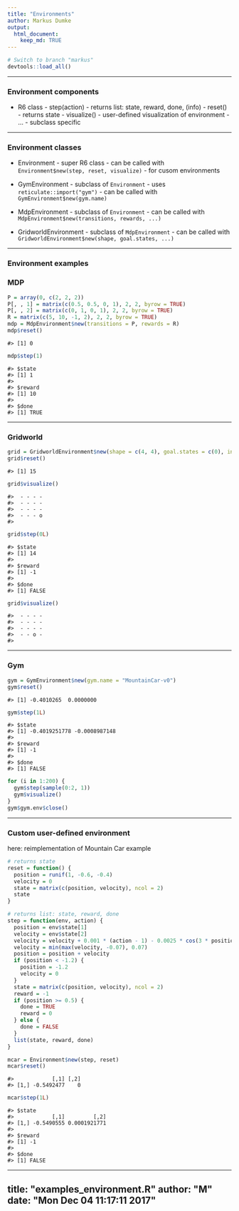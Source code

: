 ```yaml
---
title: "Environments"
author: Markus Dumke
output:
  html_document:
    keep_md: TRUE
---
```







```r
# Switch to branch "markus"
devtools::load_all()
```

----

### Environment components

- R6 class
      - step(action)
        - returns list: state, reward, done, (info)
      - reset()
        - returns state
      - visualize()
        - user-defined visualization of environment
      - ...
        - subclass specific

----

### Environment classes

- Environment
      - super R6 class
      - can be called with `Environment$new(step, reset, visualize)`
      - for cusom environments

- GymEnvironment
      - subclass of `Environment`
      - uses `reticulate::import("gym")`
      - can be called with `GymEnvironment$new(gym.name)`

- MdpEnvironment
      - subclass of `Environment`
      - can be called with `MdpEnvironment$new(transitions, rewards, ...)`

- GridworldEnvironment
      - subclass of `MdpEnvironment`
      - can be called with `GridworldEnvironment$new(shape, goal.states, ...)`

----

### Environment examples
### MDP


```r
P = array(0, c(2, 2, 2))
P[, , 1] = matrix(c(0.5, 0.5, 0, 1), 2, 2, byrow = TRUE)
P[, , 2] = matrix(c(0, 1, 0, 1), 2, 2, byrow = TRUE)
R = matrix(c(5, 10, -1, 2), 2, 2, byrow = TRUE)
mdp = MdpEnvironment$new(transitions = P, rewards = R)
mdp$reset()
```

```
#> [1] 0
```

```r
mdp$step(1)
```

```
#> $state
#> [1] 1
#> 
#> $reward
#> [1] 10
#> 
#> $done
#> [1] TRUE
```

----

### Gridworld


```r
grid = GridworldEnvironment$new(shape = c(4, 4), goal.states = c(0), initial.state = 15)
grid$reset()
```

```
#> [1] 15
```

```r
grid$visualize()
```

```
#>  - - - - 
#>  - - - - 
#>  - - - - 
#>  - - - o 
#> 
```

```r
grid$step(0L)
```

```
#> $state
#> [1] 14
#> 
#> $reward
#> [1] -1
#> 
#> $done
#> [1] FALSE
```

```r
grid$visualize()
```

```
#>  - - - - 
#>  - - - - 
#>  - - - - 
#>  - - o - 
#> 
```

----

### Gym


```r
gym = GymEnvironment$new(gym.name = "MountainCar-v0")
gym$reset()
```

```
#> [1] -0.4010265  0.0000000
```

```r
gym$step(1L)
```

```
#> $state
#> [1] -0.4019251778 -0.0008987148
#> 
#> $reward
#> [1] -1
#> 
#> $done
#> [1] FALSE
```

```r
for (i in 1:200) {
  gym$step(sample(0:2, 1))
  gym$visualize()
}
gym$gym.env$close()
```

----

### Custom user-defined environment
here: reimplementation of Mountain Car example


```r
# returns state
reset = function() {
  position = runif(1, -0.6, -0.4)
  velocity = 0
  state = matrix(c(position, velocity), ncol = 2)
  state
}

# returns list: state, reward, done
step = function(env, action) {
  position = env$state[1]
  velocity = env$state[2]
  velocity = velocity + 0.001 * (action - 1) - 0.0025 * cos(3 * position)
  velocity = min(max(velocity, -0.07), 0.07)
  position = position + velocity
  if (position < -1.2) {
    position = -1.2
    velocity = 0
  }
  state = matrix(c(position, velocity), ncol = 2)
  reward = -1
  if (position >= 0.5) {
    done = TRUE
    reward = 0
  } else {
    done = FALSE
  }
  list(state, reward, done)
}

mcar = Environment$new(step, reset)
mcar$reset()
```

```
#>            [,1] [,2]
#> [1,] -0.5492477    0
```

```r
mcar$step(1L)
```

```
#> $state
#>            [,1]         [,2]
#> [1,] -0.5490555 0.0001921771
#> 
#> $reward
#> [1] -1
#> 
#> $done
#> [1] FALSE
```


---
title: "examples_environment.R"
author: "M"
date: "Mon Dec 04 11:17:11 2017"
---
